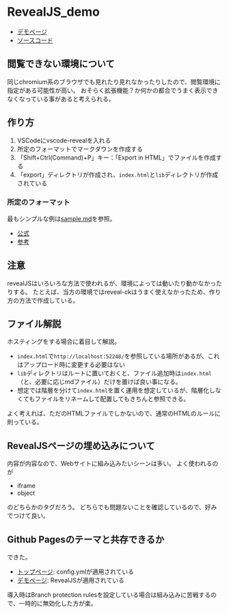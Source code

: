 # RevealJS_demo
- [デモページ](https://shimajima-eiji.github.io/RevealJS_demo/sample.html)
- [ソースコード](https://github.com/shimajima-eiji/RevealJS_demo)

## 閲覧できない環境について
同じchromium系のブラウザでも見れたり見れなかったりしたので、閲覧環境に指定がある可能性が高い。
おそらく拡張機能？か何かの都合でうまく表示できなくなっている事があると考えられる。

## 作り方
1. VSCodeにvscode-revealを入れる
2. 所定のフォーマットでマークダウンを作成する
3. 「Shift+Ctrl(Command)+P」キー：「Export in HTML」でファイルを作成する
4. 「export」ディレクトリが作成され、`index.html`と`lib`ディレクトリが作成されている

### 所定のフォーマット
最もシンプルな例は[sample.md](https://github.com/shimajima-eiji/RevealJS_demo/blob/main/sample.md)を参照。

- [公式](https://github.com/hakimel/reveal.js/)
- [参考](https://zatsugaku-engineer.com/html-css-javascript/reveal-js)

## 注意
revealJSはいろいろな方法で使われるが、環境によっては動いたり動かなかったりする。
たとえば、当方の環境ではreveal-ckはうまく使えなかったため、作り方の方法で作成している。

## ファイル解説
ホスティングをする場合に着目して解説。

- `index.html`で`http://localhost:52248/`を参照している場所があるが、これはアップロード時に変更する必要はない
- `lib`ディレクトリはルートに置いておくと、ファイル追加時は`index.html`（と、必要に応じmdファイル）だけを置けば良い事になる。
- 想定では階層を分けて`index.html`を置く運用を想定しているが、階層化しなくてもファイルをリネームして配置してもきちんと参照できる。

よく考えれば、ただのHTMLファイルでしかないので、通常のHTMLのルールに則っている。

## RevealJSページの埋め込みについて
内容が内容なので、Webサイトに組み込みたいシーンは多い。
よく使われるのが

- iframe
- object

のどちらかのタグだろう。
どちらでも問題ないことを確認しているので、好みでつけて良い。

## Github Pagesのテーマと共存できるか
できた。

- [トップページ](https://shimajima-eiji.github.io/RevealJS_demo): config.ymlが適用されている
- [デモページ](https://shimajima-eiji.github.io/RevealJS_demo/sample.html): RevealJSが適用されている

導入時はBranch protection rulesを設定している場合は組み込みに苦戦するので、一時的に無効化した方が楽。
